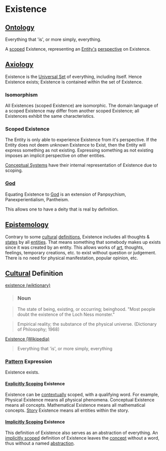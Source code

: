 # Existence

## [Ontology](./ontology.md)

Everything that 'is', or more simply, everything.

A [scoped](./scope.md) Existence, representing an [Entity's](./entity.md) [perspective](./perspective.md) on Existence.

## [Axiology](./axiology.md)

Existence is the [Universal Set](./universal-set.md) of everything, including itself. Hence Existence exists; Existence is contained within the set of Existence.

### Isomorphism

All Existences (scoped Existence) are isomorphic. The domain language of a scoped Existence may differ from another scoped Existence; all Existences exhibit the same characteristics.

### Scoped Existence

The Entity is only able to experience Existence from it's perspective. If the Entity does not deem unknown Existence to Exist, then the Entity will express something as not existing. Expressing something as not existing imposes an implicit perspective on other entities.

[Conceptual Systems](./conceptual-system.md) have their internal representation of Existence due to scoping.

### [God](./god.md)

Equating Existence to [God](./god.md) is an extension of Panpsychism, Panexperientialism, Pantheism.

This allows one to have a deity that is real by definition.

## [Epistemology](./epistemology.md)

Contrary to some [cultural](./culture.md) [definitions](./definition.md), Existence includes all thoughts & [states](./state.md) by all [entities](./entity.md). That means something that somebody makes up exists since it was created by an entity. This allows works of [art](./art.md), thoughts, feelings, temporary creations, etc. to exist without question or judgement. There is no need for physical manifestation, popular opinion, etc.

## [Cultural](./culture.md) Definition

<a href="http://en.wiktionary.org/wiki/existence" target="_blank">existence (wiktionary)</a>

> ### Noun

> The state of being, existing, or occurring; beinghood. "Most people doubt the existence of the Loch Ness monster."

> Empirical reality; the substance of the physical universe. (Dictionary of Philosophy; 1968)

<a href="https://en.wikipedia.org/wiki/Existence" target="_blank">Existence (Wikipedia)</a>

> Everything that 'is', or more simply, everything

### [Pattern](./pattern.md) Expression

Existence exists.

#### [Explicitly Scoping](./explicit-scope.md) Existence

Existence can be [contextually](./context.md) scoped, with a qualifying word. For example, Physical Existence means all physical phenomena. Conceptual Existence means all concepts. Mathematical Existence means all mathematical concepts. [Story](./story.md) Existence means all entities within the story.

#### [Implicitly Scoping](./implicit-scope.md) Existence

This definition of Existence also serves as an abstraction of everything. An [implicitly scoped](./implicit-scope.md) definition of Existence leaves the [concept](./concept.md) without a word, thus without a named [abstraction](./abstraction.md).

